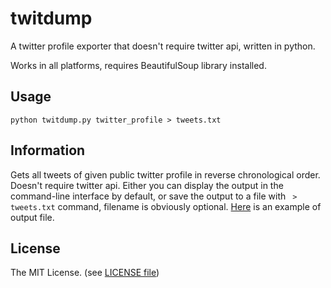 twitdump
========

A twitter profile exporter that doesn't require twitter api, written in python.

Works in all platforms, requires BeautifulSoup library installed.


## Usage
```
python twitdump.py twitter_profile > tweets.txt
```

## Information
Gets all tweets of given public twitter profile in reverse chronological order. Doesn't require twitter api. Either you can display the output in the command-line interface by default, or save the output to a file with ` > tweets.txt` command, filename is obviously optional.
[Here](https://github.com/carroty/twitdump/blob/master/tweets.txt) is an example of output file.

## License
The MIT License. (see [LICENSE file](https://github.com/carroty/twitdump/blob/master/LICENSE))
